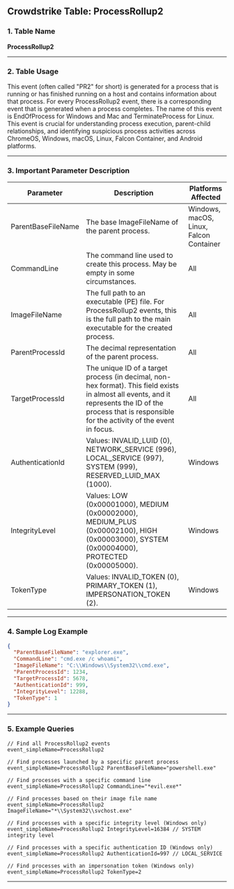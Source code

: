 ## Crowdstrike Table: ProcessRollup2

### 1. Table Name

**ProcessRollup2**

---

### 2. Table Usage

This event (often called "PR2" for short) is generated for a process that is running or has finished running on a host and contains information about that process. For every ProcessRollup2 event, there is a corresponding event that is generated when a process completes. The name of this event is EndOfProcess for Windows and Mac and TerminateProcess for Linux. This event is crucial for understanding process execution, parent-child relationships, and identifying suspicious process activities across ChromeOS, Windows, macOS, Linux, Falcon Container, and Android platforms.

---

### 3. Important Parameter Description

| Parameter | Description | Platforms Affected |
|---|---|---|
| ParentBaseFileName | The base ImageFileName of the parent process. | Windows, macOS, Linux, Falcon Container |
| CommandLine | The command line used to create this process. May be empty in some circumstances. | All |
| ImageFileName | The full path to an executable (PE) file. For ProcessRollup2 events, this is the full path to the main executable for the created process. | All |
| ParentProcessId | The decimal representation of the parent process. | All |
| TargetProcessId | The unique ID of a target process (in decimal, non-hex format). This field exists in almost all events, and it represents the ID of the process that is responsible for the activity of the event in focus. | All |
| AuthenticationId | Values: INVALID\_LUID (0), NETWORK\_SERVICE (996), LOCAL\_SERVICE (997), SYSTEM (999), RESERVED\_LUID\_MAX (1000). | Windows |
| IntegrityLevel | Values: LOW (0x00001000), MEDIUM (0x00002000), MEDIUM\_PLUS (0x00002100), HIGH (0x00003000), SYSTEM (0x00004000), PROTECTED (0x00005000). | Windows |
| TokenType | Values: INVALID\_TOKEN (0), PRIMARY\_TOKEN (1), IMPERSONATION\_TOKEN (2). | Windows |

---

### 4. Sample Log Example

```json
{
  "ParentBaseFileName": "explorer.exe",
  "CommandLine": "cmd.exe /c whoami",
  "ImageFileName": "C:\\Windows\\System32\\cmd.exe",
  "ParentProcessId": 1234,
  "TargetProcessId": 5678,
  "AuthenticationId": 999,
  "IntegrityLevel": 12288,
  "TokenType": 1
}
```

---

### 5. Example Queries

```xql
// Find all ProcessRollup2 events
event_simpleName=ProcessRollup2

// Find processes launched by a specific parent process
event_simpleName=ProcessRollup2 ParentBaseFileName="powershell.exe"

// Find processes with a specific command line
event_simpleName=ProcessRollup2 CommandLine="*evil.exe*"

// Find processes based on their image file name
event_simpleName=ProcessRollup2 ImageFileName="*\\System32\\svchost.exe"

// Find processes with a specific integrity level (Windows only)
event_simpleName=ProcessRollup2 IntegrityLevel=16384 // SYSTEM integrity level

// Find processes with a specific authentication ID (Windows only)
event_simpleName=ProcessRollup2 AuthenticationId=997 // LOCAL_SERVICE

// Find processes with an impersonation token (Windows only)
event_simpleName=ProcessRollup2 TokenType=2
```

---
